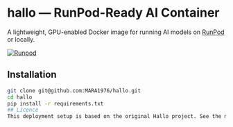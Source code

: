 # hallo — RunPod-Ready AI Container

A lightweight, GPU-enabled Docker image for running AI models on [RunPod](https://www.runpod.io) or locally.

[![Runpod](https://api.runpod.io/badge/MARA1976/hallo)](https://console.runpod.io/hub/MARA1976/hallo)

## Installation

```bash
git clone git@github.com:MARA1976/hallo.git
cd hallo
pip install -r requirements.txt
## Licence
This deployment setup is based on the original Hallo project. See the main repository for licensing details.
